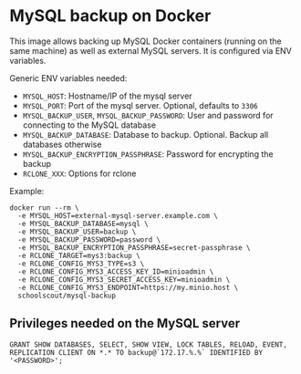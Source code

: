 # MySQL backup on Docker

This image allows backing up MySQL Docker containers (running on the same machine) as well as external MySQL servers. It is configured via ENV variables.

Generic ENV variables needed:

* `MYSQL_HOST`: Hostname/IP of the mysql server
* `MYSQL_PORT`: Port of the mysql server. Optional, defaults to `3306`
* `MYSQL_BACKUP_USER`, `MYSQL_BACKUP_PASSWORD`: User and password for connecting to the MySQL database
* `MYSQL_BACKUP_DATABASE`: Database to backup. Optional. Backup all databases otherwise
* `MYSQL_BACKUP_ENCRYPTION_PASSPHRASE`: Password for encrypting the backup
* `RCLONE_XXX`: Options for rclone

Example:

    docker run --rm \
      -e MYSQL_HOST=external-mysql-server.example.com \
      -e MYSQL_BACKUP_DATABASE=mysql \
      -e MYSQL_BACKUP_USER=backup \
      -e MYSQL_BACKUP_PASSWORD=password \
      -e MYSQL_BACKUP_ENCRYPTION_PASSPHRASE=secret-passphrase \
      -e RCLONE_TARGET=mys3:backup \
      -e RCLONE_CONFIG_MYS3_TYPE=s3 \
      -e RCLONE_CONFIG_MYS3_ACCESS_KEY_ID=minioadmin \
      -e RCLONE_CONFIG_MYS3_SECRET_ACCESS_KEY=minioadmin \
      -e RCLONE_CONFIG_MYS3_ENDPOINT=https://my.minio.host \
      schoolscout/mysql-backup

## Privileges needed on the MySQL server

    GRANT SHOW DATABASES, SELECT, SHOW VIEW, LOCK TABLES, RELOAD, EVENT, REPLICATION CLIENT ON *.* TO backup@`172.17.%.%` IDENTIFIED BY '<PASSWORD>';
